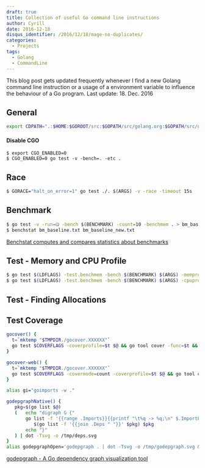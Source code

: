 ```yaml
---
draft: true
title: Collection of useful Go command line instructions
author: Cyrill
date: 2016-12-18
disqus_identifier: /2016/12/18/mage-no-duplicates/
categories:
  - Projects
tags:
  - Golang
  - CommandLine
---
```


This blog post gets updated frequently whenever I find a new Golang command line instruction or
a usage of a environment variable to influence the behaviour of a Go program.
Last update: 18. Dec. 2016 

<!--more-->

## General

```bash
export CDPATH=".:$HOME:$GOROOT/src:$GOPATH/src/golang.org:$GOPATH/src/github.com"
```

#### Disable CGO

```
$ export CGO_ENABLED=0
$ CGO_ENABLED=0 go test -v -bench=. -etc .
```

## Race

```bash
$ GORACE="halt_on_error=1" go test ./. $(ARGS) -v -race -timeout 15s
```

## Benchmark

```bash
$ go test -v -run=🤐 -bench $(BENCHMARK) -count=10 -benchmem . > bm_baseline_new.txt 
$ benchstat bm_baseline.txt bm_baseline_new.txt
```

[Benchstat computes and compares statistics about benchmarks](https://github.com/rsc/benchstat)

## Test - Memory and CPU Profile

```bash
$ go test $(LDFLAGS) -test.benchmem -bench $(BENCHMARK) $(ARGS) -memprofile mem.mprof -v
$ go test $(LDFLAGS) -test.benchmem -bench $(BENCHMARK) $(ARGS) -cpuprofile cpu.out -v
```


## Test - Finding Allocations



## Test Coverage

```bash
gocover() {
  t=`mktemp "$TMPDIR./gocover.XXXXXX"`
  go test $COVERFLAGS -coverprofile=$t $@ && go tool cover -func=$t && unlink $t
}

gocover-web() {
  t=`mktemp "$TMPDIR./gocover.XXXXXX"`
  go test $COVERFLAGS -covermode=count -coverprofile=$t $@ && go tool cover -html=$t && unlink $t
}

alias gi="goimports -w ."

godepgraphNative() {
   pkg=$(go list $@)
   (   echo "digraph G {"
       go list -f '{{range .Imports}}{{printf "\t%q -> %q;\n" $.ImportPath .}}{{end}}' \
          $(go list -f '{{join .Deps " "}}' $pkg) $pkg
       echo "}"
   ) | dot -Tsvg -o /tmp/deps.svg
}
alias godepgraphOpen='godepgraph . | dot -Tsvg -o /tmp/godepgraph.svg && open /tmp/godepgraph.svg'

```
[godepgraph - A Go dependency graph visualization tool](https://github.com/kisielk/godepgraph)

